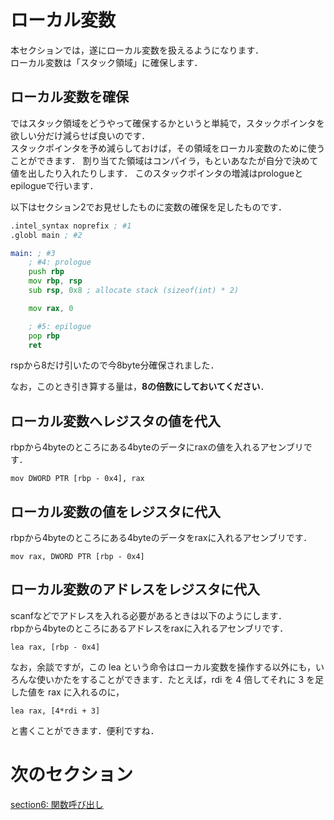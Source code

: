 # ローカル変数
本セクションでは，遂にローカル変数を扱えるようになります．  
ローカル変数は「スタック領域」に確保します．  
  
## ローカル変数を確保  
ではスタック領域をどうやって確保するかというと単純で，スタックポインタを欲しい分だけ減らせば良いのです．  
スタックポインタを予め減らしておけば，その領域をローカル変数のために使うことができます．
割り当てた領域はコンパイラ，もといあなたが自分で決めて値を出したり入れたりします．
このスタックポインタの増減はprologueとepilogueで行います．  

以下はセクション2でお見せしたものに変数の確保を足したものです．
```asm
.intel_syntax noprefix ; #1
.globl main ; #2

main: ; #3
    ; #4: prologue
    push rbp
    mov rbp, rsp
    sub rsp, 0x8 ; allocate stack (sizeof(int) * 2)

    mov rax, 0

    ; #5: epilogue
    pop rbp
    ret
```

rspから8だけ引いたので今8byte分確保されました．

なお，このとき引き算する量は，**8の倍数にしておいてください**．

## ローカル変数へレジスタの値を代入
rbpから4byteのところにある4byteのデータにraxの値を入れるアセンブリです．
```
mov DWORD PTR [rbp - 0x4], rax 
```

## ローカル変数の値をレジスタに代入
rbpから4byteのところにある4byteのデータをraxに入れるアセンブリです．
```
mov rax, DWORD PTR [rbp - 0x4] 
```

## ローカル変数のアドレスをレジスタに代入
scanfなどでアドレスを入れる必要があるときは以下のようにします．  
rbpから4byteのところにあるアドレスをraxに入れるアセンブリです．  
```
lea rax, [rbp - 0x4] 
```

なお，余談ですが，この lea という命令はローカル変数を操作する以外にも，いろんな使いかたをすることができます．たとえば，rdi を 4 倍してそれに 3 を足した値を rax に入れるのに，

```
lea rax, [4*rdi + 3]
```

と書くことができます．便利ですね．

# 次のセクション
[section6: 関数呼び出し](/sections/section6_CallFunction.md)
